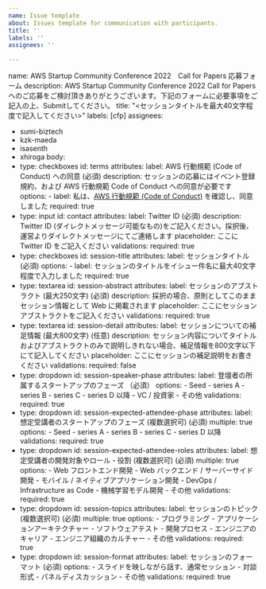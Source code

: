 ```yaml
---
name: Issue template
about: Issues template for communication with participants.
title: ''
labels: ''
assignees: ''

---
```


name: AWS Startup Community Conference 2022　Call for Papers 応募フォーム
description: AWS Startup Community Conference 2022 Call for Papers へのご応募をご検討頂きありがとうございます。下記のフォームに必要事項をご記入の上、Submitしてください。
title: "<セッションタイトルを最大40文字程度で記入してください>"
labels: [cfp]
assignees:
  - sumi-biztech
  - kzk-maeda
  - isasenth
  - xhiroga
body:
  - type: checkboxes
    id: terms
    attributes:
      label: AWS 行動規範 (Code of Conduct) への同意 (必須)
      description: セッションの応募にはイベント登録規約、および AWS 行動規範 Code of Conduct への同意が必要です
      options:
        - label: 私は、[AWS 行動規範 (Code of Conduct)](https://aws.amazon.com/jp/codeofconduct/) を確認し、同意しました
          required: true
  - type: input
    id: contact
    attributes:
      label: Twitter ID (必須)
      description: Twitter ID (ダイレクトメッセージ可能なもの)をご記入ください。採択後、運営よりダイレクトメッセージにてご連絡します
      placeholder: ここに Twitter ID をご記入ください
    validations:
      required: true
  - type: checkboxes
    id: session-title
    attributes:
      label: セッションタイトル (必須)
      options:
        - label: セッションのタイトルをイシュー件名に最大40文字程度で入力しました
          required: true
  - type: textarea
    id: session-abstract
    attributes:
      label: セッションのアブストラクト (最大250文字) (必須)
      description: 採択の場合、原則としてこのままセッション情報として Web に掲載されます
      placeholder: ここにセッション アブストラクトをご記入ください
    validations:
      required: true
  - type: textarea
    id: session-detail
    attributes:
      label: セッションについての補足情報 (最大800文字) (任意)
      description: セッション内容についてタイトルおよびアブストラクトのみで説明しきれない場合、補足情報を800文字以下にて記入してください
      placeholder: ここにセッションの補足説明をお書きください
    validations:
      required: false
  - type: dropdown
    id: session-speaker-phase
    attributes:
      label: 登壇者の所属するスタートアップのフェーズ （必須）
      options:
        - Seed
        - series A
        - series B
        - series C
        - series D 以降
        - VC / 投資家
        - その他
    validations:
      required: true
  - type: dropdown
    id: session-expected-attendee-phase
    attributes:
      label: 想定受講者のスタートアップのフェーズ (複数選択可) (必須)
      multiple: true
      options:
        - Seed
        - series A
        - series B
        - series C
        - series D 以降
    validations:
      required: true
  - type: dropdown
    id: session-expected-attendee-roles
    attributes:
      label: 想定受講者の開発対象やロール・役割 (複数選択可) (必須)
      multiple: true
      options:
        - Web フロントエンド開発
        - Web バックエンド / サーバーサイド開発
        - モバイル / ネイティブアプリケーション開発
        - DevOps / Infrastructure as Code
        - 機械学習モデル開発
        - その他
    validations:
      required: true
  - type: dropdown
    id: session-topics
    attributes:
      label: セッションのトピック (複数選択可) (必須)
      multiple: true
      options:
        - プログラミング
        - アプリケーションアーキテクチャー
        - ソフトウェアテスト
        - 開発プロセス
        - エンジニアのキャリア
        - エンジニア組織のカルチャー
        - その他
    validations:
      required: true
  - type: dropdown
    id: session-format
    attributes:
      label: セッションのフォーマット (必須)
      options:
        - スライドを映しながら話す、通常セッション
        - 対談形式
        - パネルディスカッション
        - その他
    validations:
      required: true
